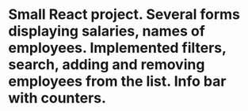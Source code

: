 # Small React project. Several forms displaying salaries, names of employees. Implemented filters, search, adding and removing employees from the list. Info bar with counters.






